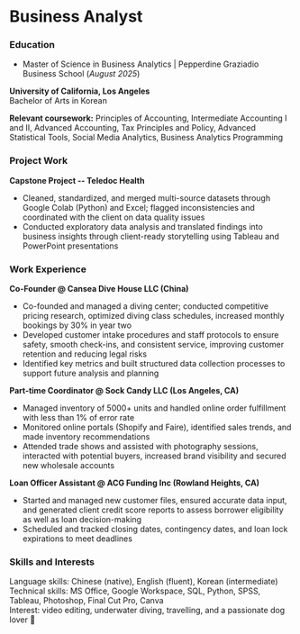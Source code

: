 # Business Analyst  


### Education  
- Master of Science in Business Analytics  |  Pepperdine Graziadio Business School (_August 2025_)

**University of California, Los Angeles**  
Bachelor of Arts in Korean

**Relevant coursework:** Principles of Accounting, Intermediate Accounting I and II, Advanced Accounting, Tax Principles and Policy, Advanced Statistical Tools, Social Media Analytics, Business Analytics Programming

### Project Work
**Capstone Project -- Teledoc Health**
  - Cleaned, standardized, and merged multi-source datasets through Google Colab (Python) and Excel; flagged inconsistencies and coordinated with the client on data quality issues
  - Conducted exploratory data analysis and translated findings into business insights through client-ready storytelling using Tableau and PowerPoint presentations


### Work Experience  
**Co-Founder @ Cansea Dive House LLC (China)**
  - Co-founded and managed a diving center; conducted competitive pricing research, optimized diving class schedules, increased monthly bookings by 30% in year two
  - Developed customer intake procedures and staff protocols to ensure safety, smooth check-ins, and consistent service, improving customer retention and reducing legal risks
  - Identified key metrics and built structured data collection processes to support future analysis and planning

**Part-time Coordinator @ Sock Candy LLC (Los Angeles, CA)**
  - Managed inventory of 5000+ units and handled online order fulfillment with less than 1% of error rate
  - Monitored online portals (Shopify and Faire), identified sales trends, and made inventory recommendations
  - Attended trade shows and assisted with photography sessions, interacted with potential buyers, increased brand visibility and secured new wholesale accounts

**Loan Officer Assistant @ ACG Funding Inc (Rowland Heights, CA)**
  - Started and managed new customer files, ensured accurate data input, and generated client credit score reports to assess borrower eligibility as well as loan decision-making
  - Scheduled and tracked closing dates, contingency dates, and loan lock expirations to meet deadlines


### Skills and Interests
Language skills: Chinese (native), English (fluent), Korean (intermediate)  
Technical skills: MS Office, Google Workspace, SQL, Python, SPSS, Tableau, Photoshop, Final Cut Pro, Canva  
Interest: video editing, underwater diving, travelling, and a passionate dog lover 🐾  
